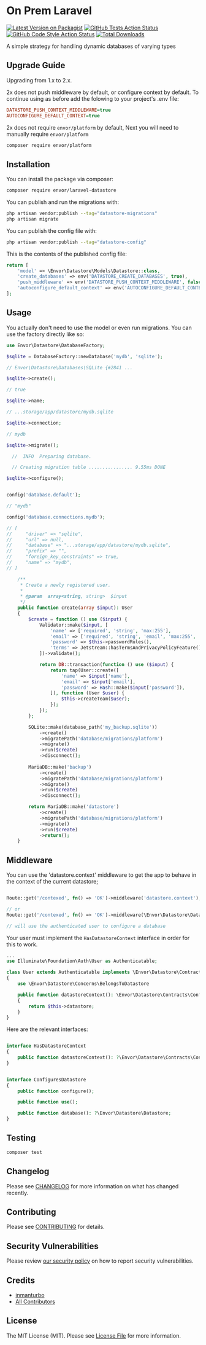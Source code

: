 # On Prem Laravel

[![Latest Version on Packagist](https://img.shields.io/packagist/v/envor/laravel-datastore.svg?style=flat-square)](https://packagist.org/packages/envor/laravel-datastore)
[![GitHub Tests Action Status](https://img.shields.io/github/actions/workflow/status/envor/laravel-datastore/run-tests.yml?branch=main&label=tests&style=flat-square)](https://github.com/envor/laravel-datastore/actions?query=workflow%3Arun-tests+branch%3Amain)
[![GitHub Code Style Action Status](https://img.shields.io/github/actions/workflow/status/envor/laravel-datastore/fix-php-code-style-issues.yml?branch=main&label=code%20style&style=flat-square)](https://github.com/envor/laravel-datastore/actions?query=workflow%3A"Fix+PHP+code+style+issues"+branch%3Amain)
[![Total Downloads](https://img.shields.io/packagist/dt/envor/laravel-datastore.svg?style=flat-square)](https://packagist.org/packages/envor/laravel-datastore)

A simple strategy for handling dynamic databases of varying types

## Upgrade Guide
Upgrading from 1.x to 2.x.

2x does not push middleware by default, or configure context by default. To continue using as before add the folowing to your project's .env file:

```ini
DATASTORE_PUSH_CONTEXT_MIDDLEWARE=true
AUTOCONFIGURE_DEFAULT_CONTEXT=true
```

2x does not require `envor/platform` by default, Next you will need to manually require `envor/platform`

```bash
composer require envor/platform
```

## Installation

You can install the package via composer:

```bash
composer require envor/laravel-datastore
```

You can publish and run the migrations with:

```bash
php artisan vendor:publish --tag="datastore-migrations"
php artisan migrate
```

You can publish the config file with:

```bash
php artisan vendor:publish --tag="datastore-config"
```

This is the contents of the published config file:

```php
return [
    'model' => \Envor\Datastore\Models\Datastore::class,
    'create_databases' => env('DATASTORE_CREATE_DATABASES', true),
    'push_middleware' => env('DATASTORE_PUSH_CONTEXT_MIDDLEWARE', false),
    'autoconfigure_default_context' => env('AUTOCONFIGURE_DEFAULT_CONTEXT', false),
];
```

## Usage

You actually don't need to use the model or even run migrations. You can use the factory directly like so:

```php
use Envor\Datastore\DatabaseFactory;

$sqlite = DatabaseFactory::newDatabase('mydb', 'sqlite');

// Envor\Datastore\Databases\SQLite {#2841 ...

$sqlite->create();

// true

$sqlite->name;

// ...storage/app/datastore/mydb.sqlite

$sqlite->connection;

// mydb

$sqlite->migrate();

  //  INFO  Preparing database.  

  // Creating migration table ................ 9.55ms DONE

$sqlite->configure();


config('database.default');

// "mydb"

config('database.connections.mydb');

// [
//     "driver" => "sqlite",
//     "url" => null,
//     "database" => "...storage/app/datastore/mydb.sqlite",
//     "prefix" => "",
//     "foreign_key_constraints" => true,
//     "name" => "mydb",
// ]
```

```php
    /**
     * Create a newly registered user.
     *
     * @param  array<string, string>  $input
     */
    public function create(array $input): User
    {
        $create = function () use ($input) {
            Validator::make($input, [
                'name' => ['required', 'string', 'max:255'],
                'email' => ['required', 'string', 'email', 'max:255', 'unique:users'],
                'password' => $this->passwordRules(),
                'terms' => Jetstream::hasTermsAndPrivacyPolicyFeature() ? ['accepted', 'required'] : '',
            ])->validate();

            return DB::transaction(function () use ($input) {
                return tap(User::create([
                    'name' => $input['name'],
                    'email' => $input['email'],
                    'password' => Hash::make($input['password']),
                ]), function (User $user) {
                    $this->createTeam($user);
                });
            });
        };

        SQLite::make(database_path('my_backup.sqlite'))
            ->create()
            ->migratePath('database/migrations/platform')
            ->migrate()
            ->run($create)
            ->disconnect();
            
        MariaDB::make('backup')
            ->create()
            ->migratePath('database/migrations/platform')
            ->migrate()
            ->run($create)
            ->disconnect();

        return MariaDB::make('datastore')
            ->create()
            ->migratePath('database/migrations/platform')
            ->migrate()
            ->run($create)
            ->return();
    }
```

## Middleware

You can use the 'datastore.context' middleware to get the app to behave in the context of the current datastore;

```php

Route::get('/contexed', fn() => 'OK')->middleware('datastore.context');

// or
Route::get('/contexed', fn() => 'OK')->middleware(\Envor\Datastore\DatastoreContextMiddleware::class);

// will use the authenticated user to configure a database

```

Your user must implement the `HasDatastoreContext` interface in order for this to work.

```php
...
use Illuminate\Foundation\Auth\User as Authenticatable;

class User extends Authenticatable implements \Envor\Datastore\Contracts\HasDatastoreContex
{
    use \Envor\Datastore\Concerns\BelongsToDatastore

    public function datastoreContext(): \Envor\Datastore\Contracts\ConfiguresDatastore;
    {
        return $this->datastore;
    }
}
```

Here are the relevant interfaces:

```php

interface HasDatastoreContext
{
    public function datastoreContext(): ?\Envor\Datastore\Contracts\ConfiguresDatastore;
}


interface ConfiguresDatastore
{
    public function configure();

    public function use();

    public function database(): ?\Envor\Datastore\Datastore;
}
```

## Testing

```bash
composer test
```

## Changelog

Please see [CHANGELOG](CHANGELOG.md) for more information on what has changed recently.

## Contributing

Please see [CONTRIBUTING](CONTRIBUTING.md) for details.

## Security Vulnerabilities

Please review [our security policy](../../security/policy) on how to report security vulnerabilities.

## Credits

- [inmanturbo](https://github.com/envor)
- [All Contributors](../../contributors)

## License

The MIT License (MIT). Please see [License File](LICENSE.md) for more information.

